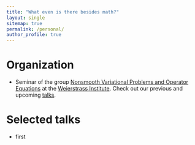 ```yaml
---
title: "What even is there besides math?"
layout: single
sitemap: true
permalink: /personal/
author_profile: true
---
```


# Organization
- Seminar of the group <a href="https://wias-berlin.de/research/rgs/fg8/index.jsp?lang=1">Nonsmooth Variational Problems and Operator Equations</a> at the <a href="https://wias-berlin.de/">Weierstrass Institute</a>. Check out our previous and upcoming <a href="https://wias-berlin.de/research/rgs/fg8/seminar/index.jsp">talks</a>.

# Selected talks
- first

